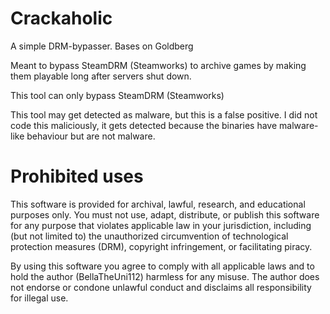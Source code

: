# Crackaholic
A simple DRM-bypasser.
Bases on Goldberg

Meant to bypass SteamDRM (Steamworks) to archive games by making them playable long after servers shut down.

This tool can only bypass SteamDRM (Steamworks)

This tool may get detected as malware, but this is a false positive.
I did not code this maliciously, it gets detected because the binaries have malware-like behaviour but are not malware.

# Prohibited uses

This software is provided for archival, lawful, research, and educational purposes only.
You must not use, adapt, distribute, or publish this software for any purpose
that violates applicable law in your jurisdiction, including (but not limited to)
the unauthorized circumvention of technological protection measures (DRM),
copyright infringement, or facilitating piracy.

By using this software you agree to comply with all applicable laws and to
hold the author (BellaTheUni112) harmless for any misuse. The author does not endorse
or condone unlawful conduct and disclaims all responsibility for illegal use.
